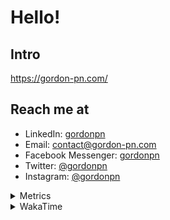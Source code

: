 # Hello!

## Intro

<https://gordon-pn.com/>

## Reach me at

- LinkedIn: [gordonpn](https://www.linkedin.com/in/gordonpn/)
- Email: [contact@gordon-pn.com](mailto:contact@gordon-pn.com)
- Facebook Messenger: [gordonpn](https://www.messenger.com/t/Gordonpn)
- Twitter: [@gordonpn](https://twitter.com/Gordonpn)
- Instagram: [@gordonpn](https://www.instagram.com/gordonpn/)

<details>
  <summary>Metrics</summary>

  <img align="center" src="https://github.com/gordonpn/gordonpn/blob/master/github-metrics.svg" alt="GitHub Metrics">

</details>

<details>
  <summary>WakaTime</summary>

  <!--START_SECTION:waka-->
📊 **This Week I Spent My Time On** 

```text
💬 Programming Languages: 
Other                    6 hrs 21 mins       ████████████████████████░   96.27 % 
Java                     13 mins             █░░░░░░░░░░░░░░░░░░░░░░░░   03.32 % 
Markdown                 0 secs              ░░░░░░░░░░░░░░░░░░░░░░░░░   00.24 % 
TypeScript               0 secs              ░░░░░░░░░░░░░░░░░░░░░░░░░   00.11 % 
XML                      0 secs              ░░░░░░░░░░░░░░░░░░░░░░░░░   00.05 % 

🔥 Editors: 
Chrome                   3 hrs 13 mins       ████████████░░░░░░░░░░░░░   48.77 % 
Messages                 56 mins             ████░░░░░░░░░░░░░░░░░░░░░   14.27 % 
Slack                    37 mins             ██░░░░░░░░░░░░░░░░░░░░░░░   09.43 % 
AmazonChime              33 mins             ██░░░░░░░░░░░░░░░░░░░░░░░   08.56 % 
MicrosoftOutlook         23 mins             █░░░░░░░░░░░░░░░░░░░░░░░░   05.91 % 
```


 Last Updated on 23/06/2025 10:29:29 UTC
<!--END_SECTION:waka-->
</details>
